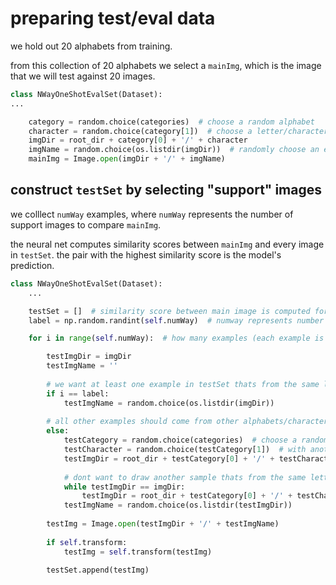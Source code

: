 # preparing test/eval data
we hold out 20 alphabets from training. 

from this collection of 20 alphabets we select a `mainImg`, which is the image that we will test against 20 images. 
```python
class NWayOneShotEvalSet(Dataset):
...

    category = random.choice(categories)  # choose a random alphabet
    character = random.choice(category[1])  # choose a letter/character from that the alphabet
    imgDir = root_dir + category[0] + '/' + character
    imgName = random.choice(os.listdir(imgDir))  # randomly choose an exammple as our main image
    mainImg = Image.open(imgDir + '/' + imgName)
```
## construct `testSet` by selecting "support" images
we colllect `numWay` examples, where `numWay` represents the number of support images to compare `mainImg`. 

the neural net computes similarity scores between `mainImg` and every image in `testSet`. the pair with the highest similarity score is the model's prediction.
```python
class NWayOneShotEvalSet(Dataset):
    ...

    testSet = []  # similarity score between main image is computed for each "support" image in testSet
    label = np.random.randint(self.numWay)  # numway represents number of alphabets we want to compare to

    for i in range(self.numWay):  # how many examples (each example is a unique alphabet) do we get to use

        testImgDir = imgDir
        testImgName = ''
        
        # we want at least one example in testSet thats from the same letter
        if i == label:  
            testImgName = random.choice(os.listdir(imgDir))
        
        # all other examples should come from other alphabets/characters
        else:
            testCategory = random.choice(categories)  # choose a random alphabet
            testCharacter = random.choice(testCategory[1])  # with another random letter from that alphabet
            testImgDir = root_dir + testCategory[0] + '/' + testCharacter
            
            # dont want to draw another sample thats from the same letter as mainImg
            while testImgDir == imgDir:
                testImgDir = root_dir + testCategory[0] + '/' + testCharacter
            testImgName = random.choice(os.listdir(testImgDir))
        
        testImg = Image.open(testImgDir + '/' + testImgName)
        
        if self.transform:
            testImg = self.transform(testImg)
        
        testSet.append(testImg)
```